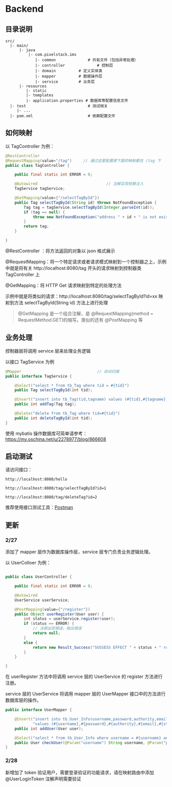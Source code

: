 # Backend 

## 目录说明

	src/
	  |- main/							
		  |- java
			  |- com.pixelstack.ims	
			  	 |- common        		# 共有文件（包括异常处理）
				 |- controller       		# 控制层
				 |- domain			# 定义实体类
				 |- mapper			# 数据操作层
				 |- service			# 业务层
		  |- resources	
		  	 |- static
			 |- templates
			 |- application.properties # 数据库等配置信息文件
	  |- test					        # 测试相关
	     |- ...					
	  |- pom.xml   				   		# 依赖配置文件

## 如何映射

以 TagController 为例：

```java
@RestController
@RequestMapping(value="/tag")     // 通过这里配置使下面的映射都在 /tag 下
public class TagController {

    public final static int ERROR = 0;

    @Autowired								// 注解实现依赖注入
    TagService tagService;

    @GetMapping(value={"/selectTagById"})
    public Tag selectTagById(String id) throws NotFoundException {
        Tag tag = tagService.selectTagById(Integer.parseInt(id));
        if (tag == null) {
            throw new NotFoundException("address " + id + " is not exist!", Result_Error.ErrorCode.USER_NOT_FOUND.getCode());
        }
        return tag;
    }

}

```

@RestController ：将方法返回的对象以 json 格式展示

@RequestMapping：将一个特定请求或者请求模式映射到一个控制器之上，示例中就是将有关 http://localhost:8080/tag 开头的请求映射到控制器类 TagController 上

@GetMapping：将 HTTP Get 请求映射到特定的处理方法

示例中就是将类似的请求：http://localhost:8080/tag/selectTagById?id=xx 映射到方法 selectTagById(String id) 方法上进行处理

> @GetMapping 是一个组合注解，是 @RequestMapping(method = RequestMethod.GET)的缩写。类似的还有 @PostMapping 等

## 业务处理

控制器层将调用 service 层来处理业务逻辑

以接口 TagService 为例

```java
@Mapper									// 自动扫描
public interface TagService {

    @Select("select * from tb_Tag where tid = #{tid}")
    public Tag selectTagById(int tid);

    @Insert("insert into tb_Tag(tid,tagname) values (#{tid},#{tagname})")
    public int addTag(Tag tag);

    @Delete("delete from tb_Tag where tid=#{tid}")
    public int deleteTagById(int tid);
}

```

使用 mybatis 操作数据库可简单请参考：https://my.oschina.net/u/2278977/blog/866608


## 启动测试

请访问接口：

	http://localhost:8080/hello 
	
	http://localhost:8080/tag/selectTagById?id=1
	
	http://localhost:8080/tag/deleteTag?id=2
	
推荐使用接口测试工具：[Postman](https://www.getpostman.com/)


## 更新 

### 2/27

添加了 mapper 层作为数据库操作层，service 层专门负责业务逻辑处理。

以 UserColloer 为例：

```java

public class UserController {

    public final static int ERROR = 0;

    @Autowired
    UserService userService;

    @PostMapping(value={"/register"})
    public Object userRegister(User user) {
        int status = userService.register(user);
        if (status == ERROR) {
            // 注册出现错误，抛出错误
            return null;
        }
        else {
            return new Result_Success("SUSSESS EFFECT " + status + " row");
        }
    }

}
```

在 userRegister 方法中将调用 service 层的 UserService 的 register 方法进行注册。

service 层的 UserService 将调用 mapper 层的 UserMapper 接口中的方法进行数据库层的操作。

```java
public interface UserMapper {

    @Insert("insert into tb_User_Info(username,password,authority,email,status) " +
            "values (#{username},#{password},#{authority},#{email},#{status})")
    public int addUser(User user);

    @Select("select * from tb_User_Info where username = #{username} and password = #{password}")
    public User checkUser(@Param("username") String username, @Param("password") String password);
}
```

### 2/28

新增加了 token 验证用户，需要登录验证的功能请求，请在映射路由中添加 @UserLoginToken 注解声明需要验证

